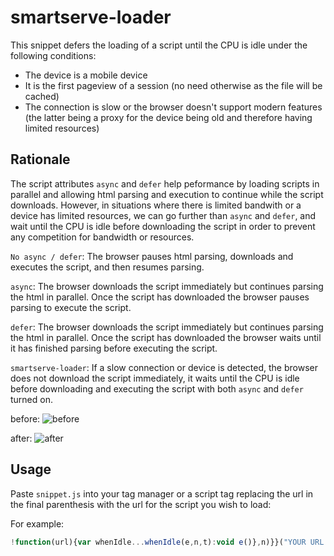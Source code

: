 # smartserve-loader

This snippet defers the loading of a script until the CPU is idle under the following conditions:

- The device is a mobile device
- It is the first pageview of a session (no need otherwise as the file will be cached)
- The connection is slow or the browser doesn't support modern features (the latter being a proxy for the device being old and therefore having limited resources)

## Rationale

The script attributes `async` and `defer` help peformance by loading scripts in parallel and allowing html parsing and execution to continue while the script downloads. However, in situations where there is limited bandwith or a device has limited resources, we can go further than `async` and `defer`, and wait until the CPU is idle before downloading the script in order to prevent any competition for bandwidth or resources.

`No async / defer`:
The browser pauses html parsing, downloads and executes the script, and then resumes parsing.

`async`:
The browser downloads the script immediately but continues parsing the html in parallel. Once the script has downloaded the browser pauses parsing to execute the script.

`defer`:
The browser downloads the script immediately but continues parsing the html in parallel. Once the script has downloaded the browser waits until it has finished parsing before executing the script.

`smartserve-loader`:
If a slow connection or device is detected, the browser does not download the script immediately, it waits until the CPU is idle before downloading and executing the script with both `async` and `defer` turned on.

before:
![before](https://user-images.githubusercontent.com/640611/82683632-3beaa300-9c49-11ea-8174-e4a9d49bf1f7.png)

after:
![after](https://user-images.githubusercontent.com/640611/82683639-3f7e2a00-9c49-11ea-8fc0-c0b8ce92044e.png)

## Usage

Paste `snippet.js` into your tag manager or a script tag replacing the url in the final parenthesis with the url for the script you wish to load:

For example:
```js
!function(url){var whenIdle...whenIdle(e,n,t):void e()},n)}}("YOUR URL GOES HERE");
```
